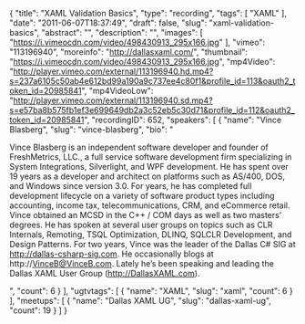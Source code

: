 {
  "title": "XAML Validation Basics",
  "type": "recording",
  "tags": [
    "XAML"
  ],
  "date": "2011-06-07T18:37:49",
  "draft": false,
  "slug": "xaml-validation-basics",
  "abstract": "",
  "description": "",
  "images": [
    "https://i.vimeocdn.com/video/498430913_295x166.jpg"
  ],
  "vimeo": "113196940",
  "moreinfo": "http://dallasxaml.com/",
  "thumbnail": "https://i.vimeocdn.com/video/498430913_295x166.jpg",
  "mp4Video": "http://player.vimeo.com/external/113196940.hd.mp4?s=237a6105c50ab4e612bd99a190a9c737ee4c80f1&profile_id=113&oauth2_token_id=20985841",
  "mp4VideoLow": "http://player.vimeo.com/external/113196940.sd.mp4?s=e57ba8b575fb1ef3e699649db2a3c52eb5c30d71&profile_id=112&oauth2_token_id=20985841",
  "recordingID": 652,
  "speakers": [
    {
      "name": "Vince Blasberg",
      "slug": "vince-blasberg",
      "bio": "<p>Vince Blasberg is an independent software developer and founder of FreshMetrics, LLC., a full service software development firm specializing in System Integrations, Silverlight, and WPF development. He has spent over 19 years as a developer and architect on platforms such as AS/400, DOS, and Windows since version 3.0. For years, he has completed full development lifecycle on a variety of software product types including accounting, income tax, telecommunications, CRM, and eCommerce retail. Vince obtained an MCSD in the C++ / COM days as well as two masters’ degrees. He has spoken at several user groups on topics such as CLR Internals, Remoting, TSQL Optimization, DLINQ, SQLCLR Development, and Design Patterns. For two years, Vince was the leader of the Dallas C# SIG at http://dallas-csharp-sig.com. He occasionally blogs at http://VinceB@VinceB.com. Lately he’s been speaking and leading the Dallas XAML User Group (http://DallasXAML.com).</p>",
      "count": 6
    }
  ],
  "ugtvtags": [
    {
      "name": "XAML",
      "slug": "xaml",
      "count": 6
    }
  ],
  "meetups": [
    {
      "name": "Dallas XAML UG",
      "slug": "dallas-xaml-ug",
      "count": 19
    }
  ]
}